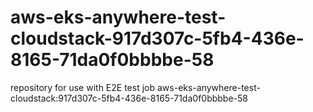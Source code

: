 # aws-eks-anywhere-test-cloudstack-917d307c-5fb4-436e-8165-71da0f0bbbbe-58
repository for use with E2E test job aws-eks-anywhere-test-cloudstack:917d307c-5fb4-436e-8165-71da0f0bbbbe-58
